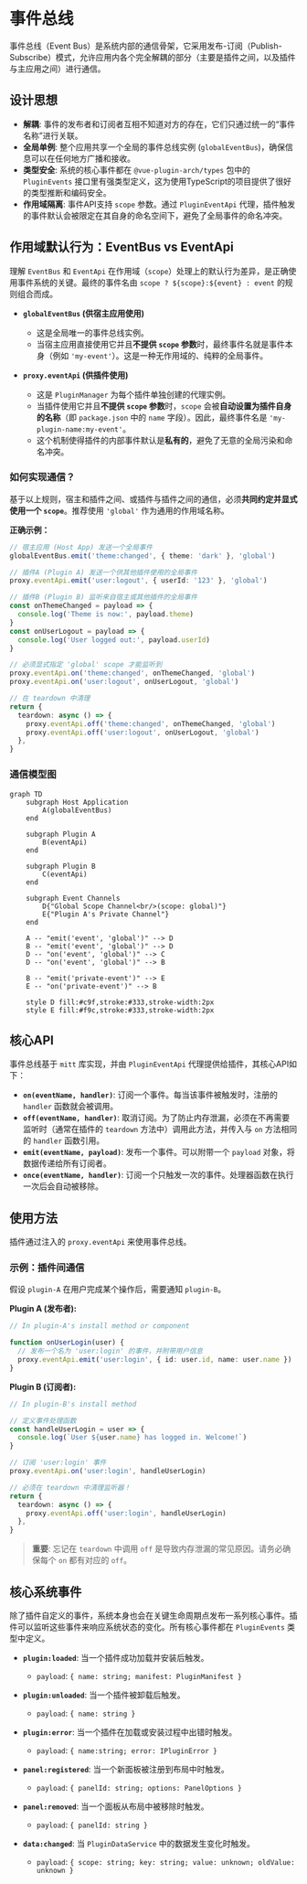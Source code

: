 # 事件总线

事件总线（Event Bus）是系统内部的通信骨架，它采用发布-订阅（Publish-Subscribe）模式，允许应用内各个完全解耦的部分（主要是插件之间，以及插件与主应用之间）进行通信。

## 设计思想

- **解耦**: 事件的发布者和订阅者互相不知道对方的存在，它们只通过统一的“事件名称”进行关联。
- **全局单例**: 整个应用共享一个全局的事件总线实例 (`globalEventBus`)，确保信息可以在任何地方广播和接收。
- **类型安全**: 系统的核心事件都在 `@vue-plugin-arch/types` 包中的 `PluginEvents` 接口里有强类型定义，这为使用TypeScript的项目提供了很好的类型推断和编码安全。
- **作用域隔离**: 事件API支持 `scope` 参数。通过 `PluginEventApi` 代理，插件触发的事件默认会被限定在其自身的命名空间下，避免了全局事件的命名冲突。

## 作用域默认行为：EventBus vs EventApi

理解 `EventBus` 和 `EventApi` 在作用域（`scope`）处理上的默认行为差异，是正确使用事件系统的关键。最终的事件名由 `scope ? ${scope}:${event} : event` 的规则组合而成。

- **`globalEventBus` (供宿主应用使用)**
  - 这是全局唯一的事件总线实例。
  - 当宿主应用直接使用它并且**不提供 `scope` 参数**时，最终事件名就是事件本身（例如 `'my-event'`）。这是一种无作用域的、纯粹的全局事件。

- **`proxy.eventApi` (供插件使用)**
  - 这是 `PluginManager` 为每个插件单独创建的代理实例。
  - 当插件使用它并且**不提供 `scope` 参数**时，`scope` 会被**自动设置为插件自身的名称**（即 `package.json` 中的 `name` 字段）。因此，最终事件名是 `'my-plugin-name:my-event'`。
  - 这个机制使得插件的内部事件默认是**私有的**，避免了无意的全局污染和命名冲突。

### 如何实现通信？

基于以上规则，宿主和插件之间、或插件与插件之间的通信，必须**共同约定并显式使用一个 `scope`**。推荐使用 `'global'` 作为通用的作用域名称。

**正确示例：**

```typescript
// 宿主应用 (Host App) 发送一个全局事件
globalEventBus.emit('theme:changed', { theme: 'dark' }, 'global')

// 插件A (Plugin A) 发送一个供其他插件使用的全局事件
proxy.eventApi.emit('user:logout', { userId: '123' }, 'global')

// 插件B (Plugin B) 监听来自宿主或其他插件的全局事件
const onThemeChanged = payload => {
  console.log('Theme is now:', payload.theme)
}
const onUserLogout = payload => {
  console.log('User logged out:', payload.userId)
}

// 必须显式指定 'global' scope 才能监听到
proxy.eventApi.on('theme:changed', onThemeChanged, 'global')
proxy.eventApi.on('user:logout', onUserLogout, 'global')

// 在 teardown 中清理
return {
  teardown: async () => {
    proxy.eventApi.off('theme:changed', onThemeChanged, 'global')
    proxy.eventApi.off('user:logout', onUserLogout, 'global')
  },
}
```

### 通信模型图

```mermaid
graph TD
    subgraph Host Application
        A(globalEventBus)
    end

    subgraph Plugin A
        B(eventApi)
    end

    subgraph Plugin B
        C(eventApi)
    end

    subgraph Event Channels
        D{"Global Scope Channel<br/>(scope: global)"}
        E{"Plugin A's Private Channel"}
    end

    A -- "emit('event', 'global')" --> D
    B -- "emit('event', 'global')" --> D
    D -- "on('event', 'global')" --> C
    D -- "on('event', 'global')" --> B

    B -- "emit('private-event')" --> E
    E -- "on('private-event')" --> B

    style D fill:#c9f,stroke:#333,stroke-width:2px
    style E fill:#f9c,stroke:#333,stroke-width:2px
```

## 核心API

事件总线基于 `mitt` 库实现，并由 `PluginEventApi` 代理提供给插件，其核心API如下：

- **`on(eventName, handler)`**: 订阅一个事件。每当该事件被触发时，注册的 `handler` 函数就会被调用。
- **`off(eventName, handler)`**: 取消订阅。为了防止内存泄漏，必须在不再需要监听时（通常在插件的 `teardown` 方法中）调用此方法，并传入与 `on` 方法相同的 `handler` 函数引用。
- **`emit(eventName, payload)`**: 发布一个事件。可以附带一个 `payload` 对象，将数据传递给所有订阅者。
- **`once(eventName, handler)`**: 订阅一个只触发一次的事件。处理器函数在执行一次后会自动被移除。

## 使用方法

插件通过注入的 `proxy.eventApi` 来使用事件总线。

### 示例：插件间通信

假设 `plugin-A` 在用户完成某个操作后，需要通知 `plugin-B`。

**Plugin A (发布者):**

```typescript
// In plugin-A's install method or component

function onUserLogin(user) {
  // 发布一个名为 'user:login' 的事件，并附带用户信息
  proxy.eventApi.emit('user:login', { id: user.id, name: user.name })
}
```

**Plugin B (订阅者):**

```typescript
// In plugin-B's install method

// 定义事件处理函数
const handleUserLogin = user => {
  console.log(`User ${user.name} has logged in. Welcome!`)
}

// 订阅 'user:login' 事件
proxy.eventApi.on('user:login', handleUserLogin)

// 必须在 teardown 中清理监听器！
return {
  teardown: async () => {
    proxy.eventApi.off('user:login', handleUserLogin)
  },
}
```

> **重要**: 忘记在 `teardown` 中调用 `off` 是导致内存泄漏的常见原因。请务必确保每个 `on` 都有对应的 `off`。

## 核心系统事件

除了插件自定义的事件，系统本身也会在关键生命周期点发布一系列核心事件。插件可以监听这些事件来响应系统状态的变化。所有核心事件都在 `PluginEvents` 类型中定义。

- **`plugin:loaded`**: 当一个插件成功加载并安装后触发。
  - `payload`: `{ name: string; manifest: PluginManifest }`

- **`plugin:unloaded`**: 当一个插件被卸载后触发。
  - `payload`: `{ name: string }`

- **`plugin:error`**: 当一个插件在加载或安装过程中出错时触发。
  - `payload`: `{ name:string; error: IPluginError }`

- **`panel:registered`**: 当一个新面板被注册到布局中时触发。
  - `payload`: `{ panelId: string; options: PanelOptions }`

- **`panel:removed`**: 当一个面板从布局中被移除时触发。
  - `payload`: `{ panelId: string }`

- **`data:changed`**: 当 `PluginDataService` 中的数据发生变化时触发。
  - `payload`: `{ scope: string; key: string; value: unknown; oldValue: unknown }`
